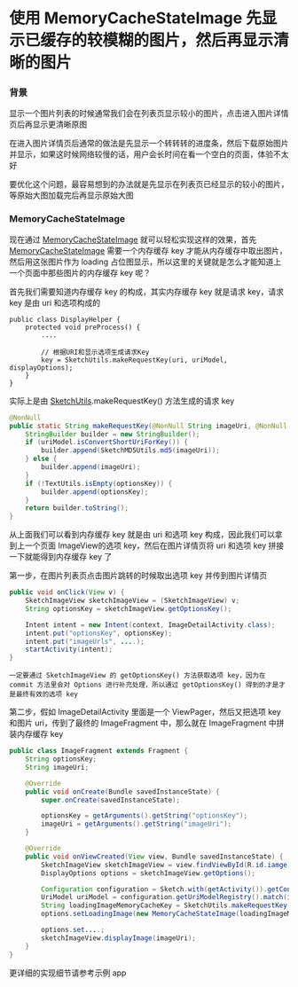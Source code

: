 # 使用 MemoryCacheStateImage 先显示已缓存的较模糊的图片，然后再显示清晰的图片

### 背景

显示一个图片列表的时候通常我们会在列表页显示较小的图片，点击进入图片详情页后再显示更清晰原图

在进入图片详情页后通常的做法是先显示一个转转转的进度条，然后下载原始图片并显示，如果这时候网络较慢的话，用户会长时间在看一个空白的页面，体验不太好

要优化这个问题，最容易想到的办法就是先显示在列表页已经显示的较小的图片，等原始大图加载完后再显示原始大图

### MemoryCacheStateImage

现在通过 [MemoryCacheStateImage] 就可以轻松实现这样的效果，首先 [MemoryCacheStateImage] 需要一个内存缓存 key 才能从内存缓存中取出图片，然后用这张图片作为 loading 占位图显示，所以这里的关键就是怎么才能知道上一个页面中那些图片的内存缓存 key 呢？

首先我们需要知道内存缓存 key 的构成，其实内存缓存 key 就是请求 key，请求 key 是由 uri 和选项构成的

```
public class DisplayHelper {
    protected void preProcess() {
        ....

        // 根据URI和显示选项生成请求Key
        key = SketchUtils.makeRequestKey(uri, uriModel, displayOptions);
    }
}
```

实际上是由 [SketchUtils].makeRequestKey() 方法生成的请求 key

```java
@NonNull
public static String makeRequestKey(@NonNull String imageUri, @NonNull UriModel uriModel, @NonNull String optionsKey) {
    StringBuilder builder = new StringBuilder();
    if (uriModel.isConvertShortUriForKey()) {
        builder.append(SketchMD5Utils.md5(imageUri));
    } else {
        builder.append(imageUri);
    }
    if (!TextUtils.isEmpty(optionsKey)) {
        builder.append(optionsKey);
    }
    return builder.toString();
}
```

从上面我们可以看到内存缓存 key 就是由 uri 和选项 key 构成，因此我们可以拿到上一个页面 ImageView的选项 key，然后在图片详情页将 uri 和选项 key 拼接一下就能得到内存缓存 key 了

第一步，在图片列表页点击图片跳转的时候取出选项 key 并传到图片详情页

```java
public void onClick(View v) {
    SketchImageView sketchImageView = (SketchImageView) v;
    String optionsKey = sketchImageView.getOptionsKey();

    Intent intent = new Intent(context, ImageDetailActivity.class);
    intent.put("optionsKey", optionsKey);
    intent.put("imageUrls", ....);
    startActivity(intent);
}
```
`一定要通过 SketchImageView 的 getOptionsKey() 方法获取选项 key，因为在 commit 方法里会对 Options 进行补充处理，所以通过 getOptionsKey() 得到的才是才是最终有效的选项 key`

第二步，假如 ImageDetailActivity 里面是一个 ViewPager，然后又把选项 key 和图片 uri，传到了最终的 ImageFragment 中，那么就在 ImageFragment 中拼装内存缓存 key
```java
public class ImageFragment extends Fragment {
    String optionsKey;
    String imageUri;

    @Override
    public void onCreate(Bundle savedInstanceState) {
        super.onCreate(savedInstanceState);  

        optionsKey = getArguments().getString("optionsKey");
        imageUri = getArguments().getString("imageUri");
    }

    @Override
    public void onViewCreated(View view, Bundle savedInstanceState) {
        SketchImageView sketchImageView = view.findViewById(R.id.iamge);
        DisplayOptions options = sketchImageView.getOptions();

        Configuration configuration = Sketch.with(getActivity()).getConfiguration();
        UriModel uriModel = configuration.getUriModelRegistry().match(imageUri);
        String loadingImageMemoryCacheKey = SketchUtils.makeRequestKey(imageUri, uriModel, optionsKey);       
        options.setLoadingImage(new MemoryCacheStateImage(loadingImageMemoryCacheKey, null));

        options.set....;
        sketchImageView.displayImage(imageUri);
    }
}
```

更详细的实现细节请参考示例 app

[MemoryCacheStateImage]: ../../sketch/src/main/java/me/xiaopan/sketch/state/MemoryCacheStateImage.java
[SketchUtils]: ../../sketch/src/main/java/me/xiaopan/sketch/util/SketchUtils.java
